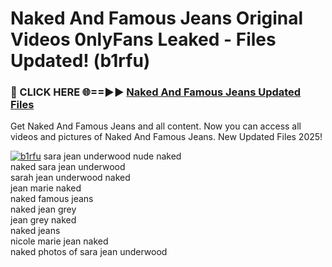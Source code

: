# Naked And Famous Jeans Original Videos 0nlyFans Leaked - Files Updated! (b1rfu)

<h3>🔴 CLICK HERE 🌐==►► <a href="https://tinyurl.com/yckcrads" rel="nofollow">Naked And Famous Jeans Updated Files</a></h3>

Get Naked And Famous Jeans and all content. Now you can access all videos and pictures of Naked And Famous Jeans. New Updated Files 2025!

[![b1rfu](https://i.imgur.com/hpKpOFt.gif)](https://tinyurl.com/yckcrads)
sara jean underwood nude naked<br>
naked sara jean underwood<br>
sarah jean underwood naked<br>
jean marie naked<br>
naked famous jeans<br>
naked jean grey<br>
jean grey naked<br>
naked jeans<br>
nicole marie jean naked<br>
naked photos of sara jean underwood